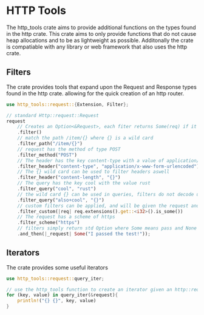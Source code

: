 # HTTP Tools
The http_tools crate aims to provide additional functions on the types found in the 
http crate. This crate aims to only provide functions that do not cause heap allocations and
to be as lightweight as possible. Additonally the crate is compatiable with any library or
web framework that also uses the http crate.

## Filters
The crate provides tools that expand upon the Request and Response types found in the http crate.
allowing for the quick creation of an http router.
```rust
use http_tools::request::{Extension, Filter};

// standard Http::request::Request
request
    // Creates an Option<&Request>, each fiter returns Some(req) if it passes and None if it fails
    .filter()
    // match the path /item/{} where {} is a wild card
    .filter_path("/item/{}")
    // request has the method of type POST
    .filter_method("POST")
    // The header has the key content-type with a value of application/x-www-form-urlencoded
    .filter_header("content-type", "application/x-www-form-urlencoded")
    // The {} wild card can be used to filter headers aswell
    .filter_header("content-length", "{}")
    // The query has the key cool with the value rust
    .filter_query("cool", "rust")
    // the wild card {} can be used in queries, filters do not decode uri encodings
    .filter_query("also+cool", "{}")
    // custom filters can be applied, and will be given the request and return a bool
    .filter_custom(|req| req.extensions().get::<i32>().is_some())
    // The request has a scheme of https
    .filter_scheme("https")
    // filters simply return std Option where Some means pass and None means failed
    .and_then(|_request| Some("I passed the test!"));
```
## Iterators
The crate provides some useful iterators
```rust
use http_tools::request::query_iter;

// use the http_tools function to create an iterator given an http::request::Request
for (key, value) in query_iter(&request){
    println!("{} {}", key, value)
}
```